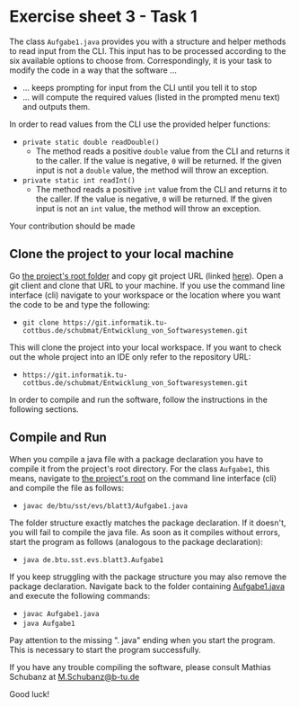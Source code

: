 # Exercise sheet 3 - Task 1  

The class `Aufgabe1.java` provides you with a structure and helper methods to read input from the CLI. This input has to be processed according to the six available options to choose from. Correspondingly, it is your task to modify the code in a way that the software ...
* ... keeps prompting for input from the CLI until you tell it to stop
* ... will compute the required values (listed in the prompted menu text) and outputs them.

In order to read values from the CLI use the provided helper functions:
* `private static double readDouble()`
    * The method reads a positive `double` value from the CLI and returns it to the caller. If the value is negative, `0` will be returned. If the given input is not a `double` value, the method will throw an exception. 
* `private static int readInt()`
    * The method reads a positive `int` value from the CLI and returns it to the caller. If the value is negative, `0` will be returned. If the given input is not an `int` value, the method will throw an exception. 

Your contribution should be made


## Clone the project to your local machine

Go [the project's root folder](https://git.informatik.tu-cottbus.de/schubmat/Entwicklung_von_Softwaresystemen/) and copy git project URL (linked [here](https://git.informatik.tu-cottbus.de/schubmat/Entwicklung_von_Softwaresystemen.git)). Open a git client and clone that URL to your machine. If you use the command line interface (cli) navigate to your workspace or the location where you want the code to be and type the following:

* `git clone https://git.informatik.tu-cottbus.de/schubmat/Entwicklung_von_Softwaresystemen.git`

This will clone the project into your local workspace. If you want to check out the whole project into an IDE only refer to the repository URL:

* `https://git.informatik.tu-cottbus.de/schubmat/Entwicklung_von_Softwaresystemen.git`

In order to compile and run the software, follow the instructions in the following sections.

## Compile and Run 

When you compile a java file with a package declaration you have to compile it from the project's root directory. For the class `Aufgabe1`, this means, navigate to [the project's root](https://git.informatik.tu-cottbus.de/schubmat/Entwicklung_von_Softwaresystemen/tree/master) on the command line interface (cli) and compile the file as follows: 

* `javac de/btu/sst/evs/blatt3/Aufgabe1.java`

The folder structure exactly matches the package declaration. If it doesn't, you will fail to compile the java file. As soon as it compiles without errors,  start the program as follows (analogous to the package declaration):

* `java de.btu.sst.evs.blatt3.Aufgabe1`

If you keep struggling with the package structure you may also remove the package declaration. Navigate back to the folder containing [Aufgabe1.java](de/btu/sst/evs/blatt3/Aufgabe1.java) and execute the following commands:

* `javac Aufgabe1.java`
* `java Aufgabe1`

Pay attention to the missing ". java" ending when you start the program. This is necessary to start the program successfully.

If you have any trouble compiling the software, please consult Mathias Schubanz at [M.Schubanz@b-tu.de](mailto:M.Schubanz@b-tu.de)

Good luck! 
